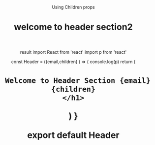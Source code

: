 <Header email="ws@gmail.com" >



Using Children props
<Header email="ws@gmail.com" >
        <h1>welcome to header section2</h1>
      </Header>
      result
      import React from 'react'
import p from 'react'

const Header = ({email,children} ) => {
  console.log(p)
  return (
    <h1>

      Welcome to Header Section {email}{children}
    </h1>
  )
}

export default Header